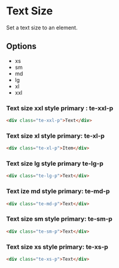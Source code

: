 # Text Size

Set a text size to an element.

## Options

- xs
- sm
- md
- lg
- xl
- xxl

### Text size xxl style primary : **te-xxl-p**

```html
<div class="te-xxl-p">Text</div>
```

### Text size xl style primary: **te-xl-p**

```html
<div class="te-xl-p">Item</div>
```

### Text size lg style primary **te-lg-p**

```html
<div class="te-lg-p">Text</div>
```

### Text ize md style primary: **te-md-p**

```html
<div class="te-md-p">Text</div>
```

### Text size sm style primary: **te-sm-p**

```html
<div class="te-sm-p">Text</div>
```

### Text size xs style primary: **te-xs-p**

```html
<div class="te-xs-p">Text</div>
```
